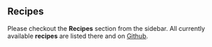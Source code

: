 <h2>Recipes</h2>

Please checkout the **Recipes** section from the sidebar. All currently available **recipes** are listed there and on [Github](https://github.com/4commerce-technologies-AG/midi-smtp-server/tree/master/cookbook).

<br>
